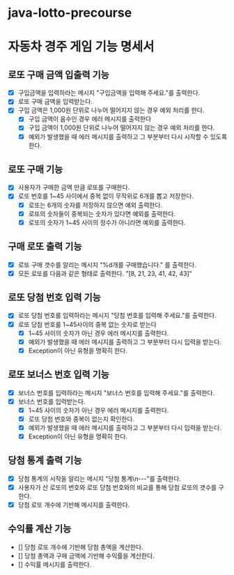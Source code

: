 # java-lotto-precourse
# 자동차 경주 게임 기능 명세서

## 로또 구매 금액 입출력 기능
- [x] 구입금액을 입력하라는 메시지 "구입금액을 입력해 주세요."를 출력한다.
- [x] 로또 구매 금액을 입력받는다.
- [x] 구입 금액은 1,000원 단위로 나누어 떨어지지 않는 경우 예외 처리를 한다.
    - [x] 구입 금액이 음수인 경우 에러 메시지를 출력한다
    - [x] 구입 금액이 1,000원 단위로 나누어 떨어지지 않는 경우 예외 처리를 한다.
    - [x] 예외가 발생했을 때 에러 메시지를 출력하고 그 부분부터 다시 시작할 수 있도록 한다.

## 로또 구매 기능
- [x] 사용자가 구매한 금액 만큼 로또를 구매한다.
- [x] 로또 번호를 1~45 사이에서 중복 없이 무작위로 6개를 뽑고 저장한다.
  - [x] 로또는 6개의 숫자를 저장하지 않으면 예외 출력한다.
  - [x] 로또의 숫자들이 중복되는 숫자가 있다면 예외를 출력한다.
  - [x] 로또의 숫자가 1~45 사이의 정수가 아니라면 예외를 출력한다.

## 구매 로또 출력 기능
- [x] 로또 구매 갯수를 알리는 메시지 "%d개를 구매했습니다." 를 출력한다.
- [x] 모든 로또를 다음과 같은 형태로 출력한다. "[8, 21, 23, 41, 42, 43]"

## 로또 당첨 번호 입력 기능
- [x] 로또 당첨 번호를 입력하라는 메시지 "당첨 번호를 입력해 주세요."를 출력한다.
- [x] 로또 당첨 번호를 1~45사이의 중복 없는 숫자로 받는다
    - [x] 1~45 사이의 숫자가 아닌 경우 에러 메시지를 출력한다.
    - [x] 예외가 발생했을 때 에러 메시지를 출력하고 그 부분부터 다시 입력을 받는다.
    - [x] Exception이 아닌 유형을 명확히 한다.

## 로또 보너스 번호 입력 기능
- [x] 보너스 번호를 입력하라는 메시지 "보너스 번호를 입력해 주세요."를 출력한다.
- [x] 보너스 번호를 입력받는다.
    - [x] 1~45 사이의 숫자가 아닌 경우 에러 메시지를 출력한다.
    - [x] 로또 당첨 번호와 중복이 없는지 확인한다.
    - [x] 예외가 발생했을 때 에러 메시지를 출력하고 그 부분부터 다시 입력을 받는다.
    - [x] Exception이 아닌 유형을 명확히 한다.

## 당첨 통계 출력 기능
- [x] 당첨 통계의 시작을 알리는 메시지 "당첨 통계\n---"를 출력한다.
- [x] 사용자가 산 로또의 번호와 로또 당첨 번호와의 비교를 통해 당첨 로또의 갯수를 구한다.
- [x] 당첨 로또 개수에 기반해 메시지를 출력한다.

## 수익률 계산 기능
- [] 당첨 로또 개수에 기반해 당첨 총액을 계산한다.
- [] 당첨 총액과 구매 금액에 기반해 수익률을 계산한다.
- [] 수익률 메시지를 출력한다.